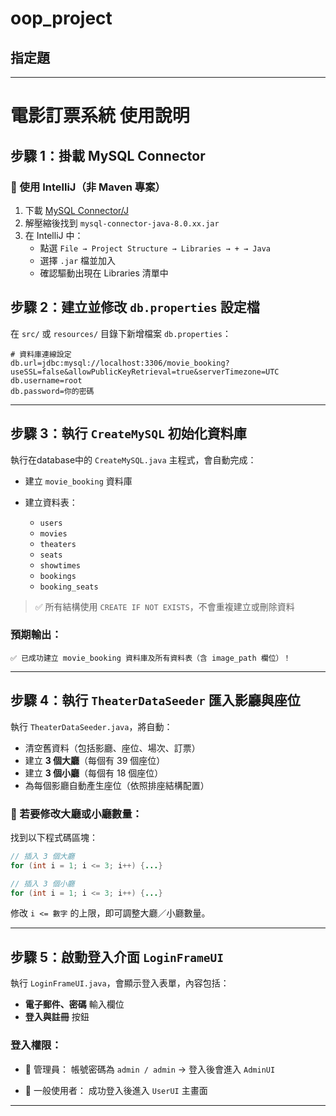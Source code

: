 # oop_project
## 指定題

---
# 電影訂票系統 使用說明

## 步驟 1：掛載 MySQL Connector

### 🔹 使用 IntelliJ（非 Maven 專案）

1. 下載 [MySQL Connector/J](https://dev.mysql.com/downloads/connector/j/)
2. 解壓縮後找到 `mysql-connector-java-8.0.xx.jar`
3. 在 IntelliJ 中：
   - 點選 `File → Project Structure → Libraries → + → Java`
   - 選擇 `.jar` 檔並加入
   - 確認驅動出現在 Libraries 清單中




## 步驟 2：建立並修改 `db.properties` 設定檔

在 `src/` 或 `resources/` 目錄下新增檔案 `db.properties`：

```properties
# 資料庫連線設定
db.url=jdbc:mysql://localhost:3306/movie_booking?useSSL=false&allowPublicKeyRetrieval=true&serverTimezone=UTC
db.username=root
db.password=你的密碼
```
---

## 步驟 3：執行 `CreateMySQL` 初始化資料庫

執行在database中的 `CreateMySQL.java` 主程式，會自動完成：

* 建立 `movie_booking` 資料庫
* 建立資料表：

    * `users`
    * `movies`
    * `theaters`
    * `seats`
    * `showtimes`
    * `bookings`
    * `booking_seats`

> ✅ 所有結構使用 `CREATE IF NOT EXISTS`，不會重複建立或刪除資料

### 預期輸出：

```
✅ 已成功建立 movie_booking 資料庫及所有資料表（含 image_path 欄位）！
```

---

## 步驟 4：執行 `TheaterDataSeeder` 匯入影廳與座位

執行 `TheaterDataSeeder.java`，將自動：

* 清空舊資料（包括影廳、座位、場次、訂票）
* 建立 **3 個大廳**（每個有 39 個座位）
* 建立 **3 個小廳**（每個有 18 個座位）
* 為每個影廳自動產生座位（依照排座結構配置）

### 🔧 若要修改大廳或小廳數量：

找到以下程式碼區塊：

```java
// 插入 3 個大廳
for (int i = 1; i <= 3; i++) {...}

// 插入 3 個小廳
for (int i = 1; i <= 3; i++) {...}
```

修改 `i <= 數字` 的上限，即可調整大廳／小廳數量。

---

## 步驟 5：啟動登入介面 `LoginFrameUI`

執行 `LoginFrameUI.java`，會顯示登入表單，內容包括：

* **電子郵件、密碼** 輸入欄位
* **登入與註冊** 按鈕

### 登入權限：

* 👑 管理員：
  帳號密碼為 `admin / admin` → 登入後會進入 `AdminUI`

* 👤 一般使用者：
  成功登入後進入 `UserUI` 主畫面

---